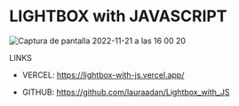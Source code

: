 # LIGHTBOX with JAVASCRIPT

![Captura de pantalla 2022-11-21 a las 16 00 20](https://user-images.githubusercontent.com/86961241/203087325-2f4b0445-e508-46a1-a732-1b349478d757.png)


LINKS

- VERCEL: https://lightbox-with-js.vercel.app/

- GITHUB: https://github.com/lauraadan/Lightbox_with_JS
